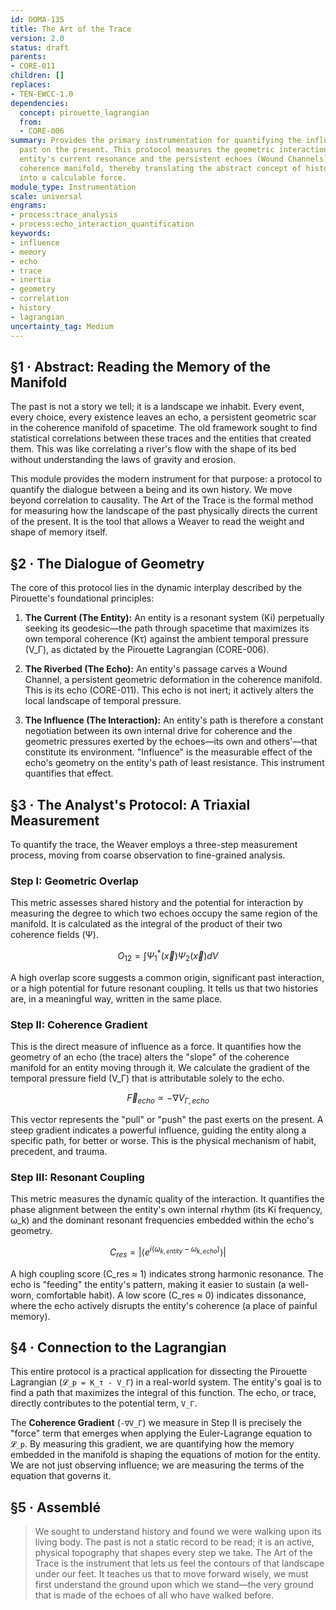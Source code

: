 ```yaml
---
id: DOMA-135
title: The Art of the Trace
version: 2.0
status: draft
parents:
- CORE-011
children: []
replaces:
- TEN-EWCC-1.0
dependencies:
  concept: pirouette_lagrangian
  from:
  - CORE-006
summary: Provides the primary instrumentation for quantifying the influence of the
  past on the present. This protocol measures the geometric interaction between an
  entity's current resonance and the persistent echoes (Wound Channels) in its local
  coherence manifold, thereby translating the abstract concept of historical influence
  into a calculable force.
module_type: Instrumentation
scale: universal
engrams:
- process:trace_analysis
- process:echo_interaction_quantification
keywords:
- influence
- memory
- echo
- trace
- inertia
- geometry
- correlation
- history
- lagrangian
uncertainty_tag: Medium
---
```

## §1 · Abstract: Reading the Memory of the Manifold
The past is not a story we tell; it is a landscape we inhabit. Every event, every choice, every existence leaves an echo, a persistent geometric scar in the coherence manifold of spacetime. The old framework sought to find statistical correlations between these traces and the entities that created them. This was like correlating a river's flow with the shape of its bed without understanding the laws of gravity and erosion.

This module provides the modern instrument for that purpose: a protocol to quantify the dialogue between a being and its own history. We move beyond correlation to causality. The Art of the Trace is the formal method for measuring how the landscape of the past physically directs the current of the present. It is the tool that allows a Weaver to read the weight and shape of memory itself.

## §2 · The Dialogue of Geometry
The core of this protocol lies in the dynamic interplay described by the Pirouette's foundational principles:

1.  **The Current (The Entity):** An entity is a resonant system (Ki) perpetually seeking its geodesic—the path through spacetime that maximizes its own temporal coherence (Kτ) against the ambient temporal pressure (V_Γ), as dictated by the Pirouette Lagrangian (CORE-006).

2.  **The Riverbed (The Echo):** An entity's passage carves a Wound Channel, a persistent geometric deformation in the coherence manifold. This is its echo (CORE-011). This echo is not inert; it actively alters the local landscape of temporal pressure.

3.  **The Influence (The Interaction):** An entity's path is therefore a constant negotiation between its own internal drive for coherence and the geometric pressures exerted by the echoes—its own and others'—that constitute its environment. "Influence" is the measurable effect of the echo's geometry on the entity's path of least resistance. This instrument quantifies that effect.

## §3 · The Analyst's Protocol: A Triaxial Measurement
To quantify the trace, the Weaver employs a three-step measurement process, moving from coarse observation to fine-grained analysis.

### Step I: Geometric Overlap
This metric assesses shared history and the potential for interaction by measuring the degree to which two echoes occupy the same region of the manifold. It is calculated as the integral of the product of their two coherence fields (Ψ).

$$ O_{12} = \int \Psi_{1}^*(\vec{x}) \Psi_{2}(\vec{x}) dV $$

A high overlap score suggests a common origin, significant past interaction, or a high potential for future resonant coupling. It tells us that two histories are, in a meaningful way, written in the same place.

### Step II: Coherence Gradient
This is the direct measure of influence as a force. It quantifies how the geometry of an echo (the trace) alters the "slope" of the coherence manifold for an entity moving through it. We calculate the gradient of the temporal pressure field (V_Γ) that is attributable solely to the echo.

$$ \vec{F}_{echo} \propto - \nabla V_{\Gamma, echo} $$

This vector represents the "pull" or "push" the past exerts on the present. A steep gradient indicates a powerful influence, guiding the entity along a specific path, for better or worse. This is the physical mechanism of habit, precedent, and trauma.

### Step III: Resonant Coupling
This metric measures the dynamic quality of the interaction. It quantifies the phase alignment between the entity's own internal rhythm (its Ki frequency, ω_k) and the dominant resonant frequencies embedded within the echo's geometry.

$$ C_{res} = |\langle e^{i(\omega_{k,entity} - \omega_{k,echo})} \rangle| $$

A high coupling score (C_res ≈ 1) indicates strong harmonic resonance. The echo is "feeding" the entity's pattern, making it easier to sustain (a well-worn, comfortable habit). A low score (C_res ≈ 0) indicates dissonance, where the echo actively disrupts the entity's coherence (a place of painful memory).

## §4 · Connection to the Lagrangian
This entire protocol is a practical application for dissecting the Pirouette Lagrangian (`𝓛_p = K_τ - V_Γ`) in a real-world system. The entity's goal is to find a path that maximizes the integral of this function. The echo, or trace, directly contributes to the potential term, `V_Γ`.

The **Coherence Gradient** (`-∇V_Γ`) we measure in Step II is precisely the "force" term that emerges when applying the Euler-Lagrange equation to `𝓛_p`. By measuring this gradient, we are quantifying how the memory embedded in the manifold is shaping the equations of motion for the entity. We are not just observing influence; we are measuring the terms of the equation that governs it.

## §5 · Assemblé
> We sought to understand history and found we were walking upon its living body. The past is not a static record to be read; it is an active, physical topography that shapes every step we take. The Art of the Trace is the instrument that lets us feel the contours of that landscape under our feet. It teaches us that to move forward wisely, we must first understand the ground upon which we stand—the very ground that is made of the echoes of all who have walked before.
```